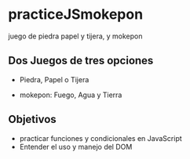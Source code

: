 # practiceJSmokepon
juego de piedra papel y tijera, y mokepon
## Dos Juegos de tres opciones
* Piedra, Papel o Tijera

* mokepon: Fuego, Agua y Tierra

## Objetivos

* practicar funciones y condicionales en JavaScript
* Entender el uso y manejo del DOM
